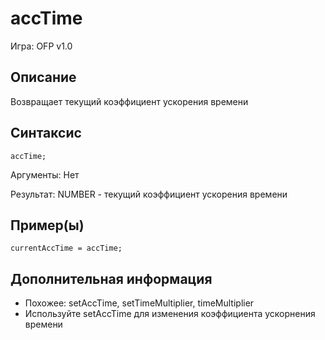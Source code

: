 # accTime

Игра: OFP v1.0

## Описание

Возвращает текущий коэффициент ускорения времени

## Синтаксис

```SQF
accTime;
```

Аргументы:
Нет

Результат:
NUMBER - текущий коэффициент ускорения времени

## Пример(ы)

```SQF
currentAccTime = accTime;
```

## Дополнительная информация

* Похожее: setAccTime, setTimeMultiplier, timeMultiplier
* Используйте setAccTime для изменения коэффициента ускорнения времени